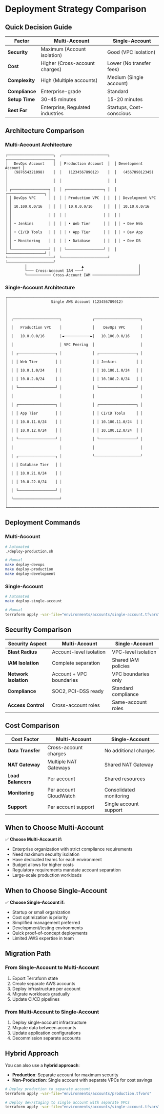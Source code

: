 # Deployment Strategy Comparison

## Quick Decision Guide

| Factor | Multi-Account | Single-Account |
|--------|---------------|----------------|
| **Security** | Maximum (Account isolation) | Good (VPC isolation) |
| **Cost** | Higher (Cross-account charges) | Lower (No transfer fees) |
| **Complexity** | High (Multiple accounts) | Medium (Single account) |
| **Compliance** | Enterprise-grade | Standard |
| **Setup Time** | 30-45 minutes | 15-20 minutes |
| **Best For** | Enterprise, Regulated industries | Startups, Cost-conscious |

## Architecture Comparison

### Multi-Account Architecture
```
┌─────────────────────┐  ┌─────────────────────┐  ┌─────────────────────┐
│   DevOps Account    │  │ Production Account  │  │ Development Account │
│   (987654321098)    │  │   (123456789012)    │  │   (456789012345)    │
│                     │  │                     │  │                     │
│ ┌─────────────────┐ │  │ ┌─────────────────┐ │  │ ┌─────────────────┐ │
│ │ DevOps VPC      │ │  │ │ Production VPC  │ │  │ │ Development VPC │ │
│ │ 10.100.0.0/16   │ │  │ │ 10.0.0.0/16     │ │  │ │ 10.10.0.0/16    │ │
│ │                 │ │  │ │                 │ │  │ │                 │ │
│ │ • Jenkins       │ │  │ │ • Web Tier      │ │  │ │ • Dev Web       │ │
│ │ • CI/CD Tools   │ │  │ │ • App Tier      │ │  │ │ • Dev App       │ │
│ │ • Monitoring    │ │  │ │ • Database      │ │  │ │ • Dev DB        │ │
│ └─────────────────┘ │  │ └─────────────────┘ │  │ └─────────────────┘ │
└─────────────────────┘  └─────────────────────┘  └─────────────────────┘
         │                         ▲                         │
         └─── Cross-Account IAM ───┘                         │
         └─────────── Cross-Account IAM ─────────────────────┘
```

### Single-Account Architecture
```
┌───────────────────────────────────────────────────────────────────────┐
│                    Single AWS Account (123456789012)                  │
│                                                                       │
│  ┌─────────────────────┐              ┌─────────────────────┐        │
│  │   Production VPC    │              │    DevOps VPC       │        │
│  │   10.0.0.0/16       │◄────────────►│   10.100.0.0/16     │        │
│  │                     │ VPC Peering  │                     │        │
│  │ ┌─────────────────┐ │              │ ┌─────────────────┐ │        │
│  │ │ Web Tier        │ │              │ │ Jenkins         │ │        │
│  │ │ 10.0.1.0/24     │ │              │ │ 10.100.1.0/24   │ │        │
│  │ │ 10.0.2.0/24     │ │              │ │ 10.100.2.0/24   │ │        │
│  │ └─────────────────┘ │              │ └─────────────────┘ │        │
│  │                     │              │                     │        │
│  │ ┌─────────────────┐ │              │ ┌─────────────────┐ │        │
│  │ │ App Tier        │ │              │ │ CI/CD Tools     │ │        │
│  │ │ 10.0.11.0/24    │ │              │ │ 10.100.11.0/24  │ │        │
│  │ │ 10.0.12.0/24    │ │              │ │ 10.100.12.0/24  │ │        │
│  │ └─────────────────┘ │              │ └─────────────────┘ │        │
│  │                     │              │                     │        │
│  │ ┌─────────────────┐ │              └─────────────────────┘        │
│  │ │ Database Tier   │ │                                             │
│  │ │ 10.0.21.0/24    │ │                                             │
│  │ │ 10.0.22.0/24    │ │                                             │
│  │ └─────────────────┘ │                                             │
│  └─────────────────────┘                                             │
└───────────────────────────────────────────────────────────────────────┘
```

## Deployment Commands

### Multi-Account
```bash
# Automated
./deploy-production.sh

# Manual
make deploy-devops
make deploy-production
make deploy-development
```

### Single-Account
```bash
# Automated
make deploy-single-account

# Manual
terraform apply -var-file="environments/accounts/single-account.tfvars"
```

## Security Comparison

| Security Aspect | Multi-Account | Single-Account |
|-----------------|---------------|----------------|
| **Blast Radius** | Account-level isolation | VPC-level isolation |
| **IAM Isolation** | Complete separation | Shared IAM policies |
| **Network Isolation** | Account + VPC boundaries | VPC boundaries only |
| **Compliance** | SOC2, PCI-DSS ready | Standard compliance |
| **Access Control** | Cross-account roles | Same-account roles |

## Cost Comparison

| Cost Factor | Multi-Account | Single-Account |
|-------------|---------------|----------------|
| **Data Transfer** | Cross-account charges | No additional charges |
| **NAT Gateway** | Multiple NAT Gateways | Shared NAT Gateway |
| **Load Balancers** | Per account | Shared resources |
| **Monitoring** | Per account CloudWatch | Consolidated monitoring |
| **Support** | Per account support | Single account support |

## When to Choose Multi-Account

✅ **Choose Multi-Account if:**
- Enterprise organization with strict compliance requirements
- Need maximum security isolation
- Have dedicated teams for each environment
- Budget allows for higher costs
- Regulatory requirements mandate account separation
- Large-scale production workloads

## When to Choose Single-Account

✅ **Choose Single-Account if:**
- Startup or small organization
- Cost optimization is priority
- Simplified management preferred
- Development/testing environments
- Quick proof-of-concept deployments
- Limited AWS expertise in team

## Migration Path

### From Single-Account to Multi-Account
1. Export Terraform state
2. Create separate AWS accounts
3. Deploy infrastructure per account
4. Migrate workloads gradually
5. Update CI/CD pipelines

### From Multi-Account to Single-Account
1. Deploy single-account infrastructure
2. Migrate data between accounts
3. Update application configurations
4. Decommission separate accounts

## Hybrid Approach

You can also use a **hybrid approach**:
- **Production**: Separate account for maximum security
- **Non-Production**: Single account with separate VPCs for cost savings

```bash
# Deploy production to separate account
terraform apply -var-file="environments/accounts/production.tfvars"

# Deploy dev/staging to single account with separate VPCs
terraform apply -var-file="environments/accounts/single-account.tfvars"
```
